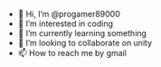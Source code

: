 - 👋 Hi, I’m @progamer89000
- 👀 I’m interested in coding
- 🌱 I’m currently learning something
- 💞️ I’m looking to collaborate on unity
- 📫 How to reach me by gmail


<!---
progamer89000/progamer89000 is a ✨ special ✨ repository because its `README.md` (this file) appears on your GitHub profile.
You can click the Preview link to take a look at your changes.
--->
